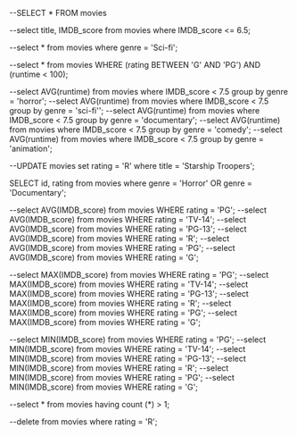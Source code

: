 --SELECT * FROM movies

--select title, IMDB_score from movies where IMDB_score <= 6.5;

--select * from movies where genre = 'Sci-fi';

--select * from movies WHERE (rating BETWEEN 'G' AND 'PG') AND (runtime < 100);


--select AVG(runtime) from movies where IMDB_score < 7.5 group by genre = 'horror';
--select AVG(runtime) from movies where IMDB_score < 7.5 group by genre = 'sci-fi'';
--select AVG(runtime) from movies where IMDB_score < 7.5 group by genre = 'documentary';
--select AVG(runtime) from movies where IMDB_score < 7.5 group by genre = 'comedy';
--select AVG(runtime) from movies where IMDB_score < 7.5 group by genre = 'animation';


--UPDATE movies set rating = 'R' where title = 'Starship Troopers';

SELECT id, rating from movies where genre = 'Horror' OR genre = 'Documentary';

--select AVG(IMDB_score) from movies WHERE rating = 'PG';
--select AVG(IMDB_score) from movies WHERE rating = 'TV-14';
--select AVG(IMDB_score) from movies WHERE rating = 'PG-13';
--select AVG(IMDB_score) from movies WHERE rating = 'R';
--select AVG(IMDB_score) from movies WHERE rating = 'PG';
--select AVG(IMDB_score) from movies WHERE rating = 'G';

--select MAX(IMDB_score) from movies WHERE rating = 'PG';
--select MAX(IMDB_score) from movies WHERE rating = 'TV-14';
--select MAX(IMDB_score) from movies WHERE rating = 'PG-13';
--select MAX(IMDB_score) from movies WHERE rating = 'R';
--select MAX(IMDB_score) from movies WHERE rating = 'PG';
--select MAX(IMDB_score) from movies WHERE rating = 'G';

--select MIN(IMDB_score) from movies WHERE rating = 'PG';
--select MIN(IMDB_score) from movies WHERE rating = 'TV-14';
--select MIN(IMDB_score) from movies WHERE rating = 'PG-13';
--select MIN(IMDB_score) from movies WHERE rating = 'R';
--select MIN(IMDB_score) from movies WHERE rating = 'PG';
--select MIN(IMDB_score) from movies WHERE rating = 'G';

--select * from movies having count (*) > 1;

--delete from movies where rating = 'R';
